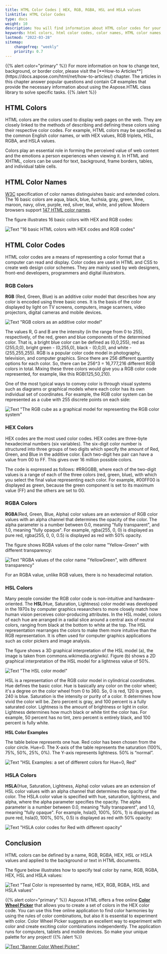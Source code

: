 ```yaml
---
title: HTML Color Codes | HEX, RGB, RGBA, HSL and HSLA values
linktitle: HTML Color Codes
type: docs
weight: 10
description: You will find information about HTML color codes for your website - HTML color names with hex color codes, RGB, RGBA, HSL and HSLA values.
keywords: html colors, html color codes, color names, HTML color names, hex colors, hex code, hex color codes, rgb, rgb color, rgba, hsl, hsla, color values, color codes
lastmod: "2022-03-28"
sitemap:
    changefreq: "weekly"
    priority: 0.7
---
```


<link href="./../../style.css" rel="stylesheet" type="text/css" />
{{% alert color="primary" %}} 
For more information on how to change text, background, or border color, please visit the [**How-to Articles**](https://docs.aspose.com/html/net/how-to-articles/) chapter.  The articles in this chapter answer popular questions and contain C# examples that provide the necessary information about using the Aspose.HTML class library to solve specific tasks.
{{% /alert %}} 

## **HTML Colors**

HTML colors are the colors used to display web pages on the web.  They are closely linked to the methods of describing and defining these colors using their respective color codes. For example, HTML colors may be specified as the common English color names, or with HEX values, RGB triplets, HSL, RGBA, and HSLA values. 

Colors play an essential role in forming the perceived value of web content and the emotions a person experiences when viewing it. In HTML and XHTML, colors can be used for text, background, frame borders, tables, and individual table cells.

  

 ## **HTML Color Names**

<a href="https://www.w3.org/TR/css-color-4/#named-colors" rel='noopener nofollow' target="_blank">W3C</a> specification of color names distinguishes basic and extended colors. The 16  basic colors are aqua, black, blue, fuchsia, gray, green, lime, maroon, navy, olive, purple, red, silver, teal, white, and yellow. Modern browsers support <a href="https://www.w3.org/TR/css-color-4/#named-colors" rel='noopener nofollow' target="_blank">147 HTML color names</a>.

The figure illustrates 16  basic colors with HEX and RGB codes:

![Text "16 basic HTML colors with HEX codes and RGB codes"](basic-html-colors.png#center)

## **HTML Color Codes**

HTML color codes are a means of representing a color format that a computer can read and display. Color codes are used in HTML and CSS to create web design color schemes. They are mainly used by web designers, front-end developers, programmers and digital illustrators.

### **RGB Colors**

**RGB** (Red, Green, Blue) is an additive color model that describes how any color is encoded using three basic ones.  It is the basis of the color displayed by light on TV screens, computers, image scanners, video projectors, digital cameras and mobile devices.

![Text "RGB colors as an additive color model"](rgb-additive-color-model.png#center)

The values R, G and B are the intensity (in the range from 0 to 255), respectively, of the red, green and blue components of the determined color. That is, a bright blue color can be defined as (0,0,255), red as (255,0,0), bright green - (0,255,0), black - (0,0,0), and white - (255,255,255). RGB is a popular color code model in photography, television, and computer graphics.
Since there are 256 different quantity options for each color. So, there can be 256^3 = 16,777,216 different RGB colors in total. Mixing these three colors would give you a RGB color code represented, for example, like this RGB(125,50,210).

One of the most typical ways to convey color is through visual systems such as diagrams or graphical models where each color has its own individual set of coordinates. For example, the RGB color system can be represented as a cube with 255 discrete points on each side:

![Text "The RGB cube as a graphical model for representing the RGB color system"](rgb-cube.png#center)

### **HEX Colors**

HEX codes are the most used color codes. HEX codes are three-byte hexadecimal numbers (six variables). The six-digit color number is structured into three groups of two digits which specify the amount of Red, Green, and Blue in the additive color. Each two-digit hex pair can have a value from 00 to FF. This gives over 16 million possible colors.

The code is expressed as follows: #RRGGBB, where each of the two-digit values is a range of each of the three colors (red, green, blue), with which you select the final value representing each color. For example, #00FF00 is displayed as green, because the green component is set to its maximum value (FF) and the others are set to 00.

### **RGBA Colors**

**RGBA**(Red, Green, Blue, Alpha) color values are an extension of RGB color values with an alpha channel that determines the opacity of the color. The alpha parameter is a number between 0.0, meaning "fully transparent", and 1.0, meaning "fully opaque". For example, rgba(255, 0, 0) is displayed as pure red, rgba(255, 0, 0, 0.5) is displayed as red with 50% opacity.

The figure shows RGBA values of the color name "Yellow-Green" with different transparency:

![Text "RGBA values of the color name "YellowGreen", with different transparency"](rgba.png#center)

For an RGBA value, unlike RGB values, there is no hexadecimal notation.

### **HSL Colors**

Many people consider the RGB color code is non-intuitive and hardware-oriented. The **HSL**(Hue, Saturation, Lightness) color model was developed in the 1970s by computer graphics researchers to more closely match how human vision perceives color-producing attributes. In the HSL model, colors of each hue are arranged in a radial slice around a central axis of neutral colors, ranging from black at the bottom to white at the top. The HSL representation rearranges the colors to make them more intuitive than the RGB representation. It is often used for computer graphics applications such as color pickers and image analysis.

The figure shows a 3D graphical interpretation of the HSL model (a), the image is taken from commons.wikimedia.org/wiki/. Figure (b) shows a 2D graphical interpretation of the HSL model for a lightness value of 50%.

![Text "The HSL color model"](hsl-color.png#center)

HSL is a representation of the RGB color model in cylindrical coordinates. Hue defines the basic color. Hue is basically any color on the color wheel; it's a degree on the color wheel from 0 to 360. So, 0 is red, 120 is green, 240 is blue. Saturation is the intensity or purity of a color. It determines how vivid the color will be. Zero percent is gray, and 100 percent is a fully saturated color. Lightness is the amount of brightness or light in color. Lightness determines how much black or white tint the color has. For example, 50 percent has no tint, zero percent is entirely black, and 100 percent is fully white.

**HSL Color Examples**

The table below represents one hue. Red color has been chosen from the color circle. Hue=0. The X-axis of the table represents the saturation (100%, 75%, 50%, 25%, 0%). The Y-axis represents lightness. 50% is “normal”.

![Text "HSL Examples: a set of different colors for Hue=0, Red"](hsl-examples.png#center)

### **HSLA Colors**

**HSLA**(Hue, Saturation, Lightness, Alpha) color values are an extension of HSL color values with an alpha channel that determines the opacity of the color. The HSLA color value is specified with hue, saturation, lightness, and alpha, where the alpha parameter specifies the opacity. The alpha parameter is a number between 0.0, meaning "fully transparent", and 1.0, meaning "fully opaque". For example, hsla(0, 100%, 50%, 1) is displayed as pure red, hsla(0, 100%, 50%, 0.5)  is displayed as red with 50% opacity:

![Text "HSLA color codes for Red with different opacity"](hsla-color.png#center)

## **Conclusion**
HTML colors can be defined by a name, RGB, RGBA, HEX, HSL or HSLA values and applied to the background or text in HTML documents. 

The figure below illustrates how to specify teal color  by name, RGB, RGBA, HEX, HSL and HSLA values:

![Text "Teal Color is represented by name, HEX, RGB, RGBA, HSL and HSLA values"](html-colors.png#center)

{{% alert color="primary" %}} 
Aspose.HTML offers a free online <a href="https://products.aspose.app/html/color-wheel" target="_blank">**Color Wheel Picker**</a>  that allows you to create a set of colors in the HEX color code. You can use this free online application to find color harmonies by using the rules of color combinations, but also it is essential to experiment with color. Color Wheel Picker suggests an excellent way to experiment with color and create exciting color combinations independently. The application runs for computers, tablets and mobile devices. So make your unique palette for any project! 
{{% /alert %}} 

<a href="https://products.aspose.app/html/color-wheel" target="_blank">![Text "Banner Color Wheel Picker"](../color-wheel-picker.png#center)</a> 







